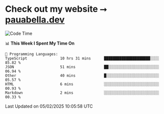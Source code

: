 # Check out my website ⭢ [pauabella.dev](https://pauabella.dev)

<!--START_SECTION:waka-->
![Code Time](http://img.shields.io/badge/Code%20Time-4%2C040%20hrs%2034%20mins-blue)

📊 **This Week I Spent My Time On** 

```text
💬 Programming Languages: 
TypeScript               10 hrs 31 mins      █████████████████████░░░░   85.82 % 
JSON                     51 mins             ██░░░░░░░░░░░░░░░░░░░░░░░   06.94 % 
Other                    40 mins             █░░░░░░░░░░░░░░░░░░░░░░░░   05.57 % 
HTML                     6 mins              ░░░░░░░░░░░░░░░░░░░░░░░░░   00.93 % 
Markdown                 2 mins              ░░░░░░░░░░░░░░░░░░░░░░░░░   00.33 % 
```


 Last Updated on 05/02/2025 10:05:58 UTC
<!--END_SECTION:waka-->
